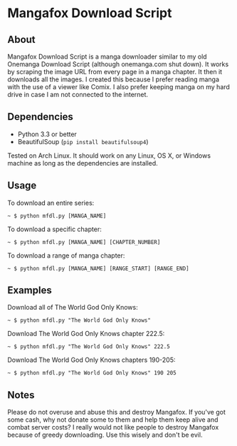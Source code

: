 Mangafox Download Script
========================

About
-----
Mangafox Download Script is a manga downloader similar to my old Onemanga Download Script (although onemanga.com shut down). It works by scraping the image URL from every page in a manga chapter. It then it downloads all the images.
I created this because I prefer reading manga with the use of a viewer like Comix. I also prefer keeping manga on my hard drive in case I am not connected to the internet.

Dependencies
------------

  * Python 3.3 or better
  * BeautifulSoup (``pip install beautifulsoup4``)

Tested on Arch Linux. It should work on any Linux, OS X, or Windows machine as long as the dependencies are installed.

Usage
-----
To download an entire series:

    ~ $ python mfdl.py [MANGA_NAME]

To download a specific chapter:

    ~ $ python mfdl.py [MANGA_NAME] [CHAPTER_NUMBER]

To download a range of manga chapter:

    ~ $ python mfdl.py [MANGA_NAME] [RANGE_START] [RANGE_END]

Examples
--------
Download all of The World God Only Knows:

    ~ $ python mfdl.py "The World God Only Knows"

Download The World God Only Knows chapter 222.5:

    ~ $ python mfdl.py "The World God Only Knows" 222.5

Download The World God Only Knows chapters 190-205:

    ~ $ python mfdl.py "The World God Only Knows" 190 205

Notes
-----
Please do not overuse and abuse this and destroy Mangafox. If you've got some cash, why not donate some to them and help them keep alive and combat server costs? I really would not like people to destroy Mangafox because of greedy downloading. Use this wisely and don't be evil.
